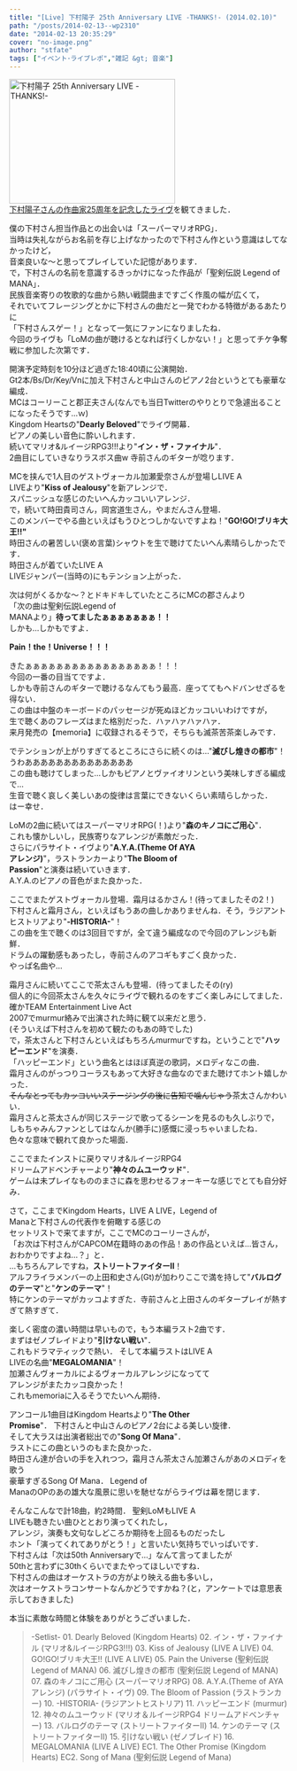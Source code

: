 ```yaml
---
title: "[Live] 下村陽子 25th Anniversary LIVE -THANKS!- (2014.02.10)"
path: "/posts/2014-02-13--wp2310"
date: "2014-02-13 20:35:29"
cover: "no-image.png"
author: "stfate"
tags: ["イベント･ライブレポ","雑記 &gt; 音楽"]
---
```


<style type="text/css">
<!--
p {white-space: pre-wrap};
-->
</style>

<a href="http://stfate.net/wp-content/uploads/2014/02/b0a18745bf026f596eba34ae55cd46b6.jpg"><img src="http://stfate.net/wp-content/uploads/2014/02/b0a18745bf026f596eba34ae55cd46b6-300x225.jpg" alt="下村陽子 25th Anniversary LIVE -THANKS!-" width="300" height="225" class="alignnone size-medium wp-image-2311" /></a>
<a href="http://www.2083.jp/concert/20140211yoko_shimomura25th.html" target="_blank">下村陽子さんの作曲家25周年を記念したライヴ</a>を観てきました．

<!--more-->
僕の下村さん担当作品との出会いは「スーパーマリオRPG」．
当時は失礼ながらお名前を存じ上げなかったので下村さん作という意識はしてなかったけど，
音楽良いな～と思ってプレイしていた記憶があります．
で，下村さんの名前を意識するきっかけになった作品が「聖剣伝説 Legend of MANA」．
民族音楽寄りの牧歌的な曲から熱い戦闘曲まですごく作風の幅が広くて，
それでいてフレージングとかに下村さんの曲だと一発でわかる特徴があるあたりに
「下村さんスゲー！」となって一気にファンになりましたね．
今回のライヴも「LoMの曲が聴けるとなれば行くしかない！」と思ってチケ争奪戦に参加した次第です．

開演予定時刻を10分ほど過ぎた18:40頃に公演開始．
Gt2本/Bs/Dr/Key/Vnに加え下村さんと中山さんのピアノ2台というとても豪華な編成．
MCはコーリーこと郡正夫さん(なんでも当日Twitterのやりとりで急遽出ることになったそうです…ｗ)
Kingdom Heartsの"<strong>Dearly Beloved</strong>"でライヴ開幕．
ピアノの美しい音色に酔いしれます．
続いてマリオ&ルイージRPG3!!!より"<strong>イン・ザ・ファイナル</strong>"．
2曲目にしていきなりラスボス曲w 寺前さんのギターが唸ります．

MCを挟んで1人目のゲストヴォーカル加瀬愛奈さんが登場しLIVE A LIVEより"<strong>Kiss of Jealousy</strong>"を新アレンジで．
スパニッシュな感じのたいへんカッコいいアレンジ．
で，続いて時田貴司さん，岡宮道生さん，やまだんさん登場．
このメンバーでやる曲といえばもうひとつしかないですよね！"<strong>GO!GO!ブリキ大王!!"</strong>
時田さんの暑苦しい(褒め言葉)シャウトを生で聴けてたいへん素晴らしかったです．
時田さんが着ていたLIVE A LIVEジャンパー(当時の)にもテンション上がった．

次は何がくるかな～？とドキドキしていたところにMCの郡さんより
「次の曲は聖剣伝説Legend of MANAより」<strong>待ってましたぁぁぁぁぁぁぁ！！</strong>
しかも…しかもですよ．

<strong>Pain！the！Universe！！！</strong>

きたぁぁぁぁぁぁぁぁぁぁぁぁぁぁぁぁぁ！！！
今回の一番の目当てですよ．
しかも寺前さんのギターで聴けるなんてもう最高．座っててもヘドバンせざるを得ない．
この曲は中盤のキーボードのパッセージが死ぬほどカッコいいわけですが，
生で聴くあのフレーズはまた格別だった．ハァハァハァハァ．
来月発売の【memoria】に収録されるそうで，そちらも滅茶苦茶楽しみです．

でテンションが上がりすぎてるところにさらに続くのは…"<strong>滅びし煌きの都市</strong>"！
うわああああああああああああああ
この曲も聴けてしまった…しかもピアノとヴァイオリンという美味しすぎる編成で…
生音で聴く哀しく美しいあの旋律は言葉にできないくらい素晴らしかった．
はー幸せ．

LoMの2曲に続いてはスーパーマリオRPG(！)より"<strong>森のキノコにご用心</strong>"．
これも懐かしいし，民族寄りなアレンジが素敵だった．
さらにパラサイト・イヴより"<strong>A.Y.A.(Theme Of AYA アレンジ)</strong>"，ラストランカーより"<strong>The Bloom of Passion</strong>"と演奏は続いていきます．
A.Y.A.のピアノの音色がまた良かった．

ここでまたゲストヴォーカル登場．霜月はるかさん！(待ってましたその2！)
下村さんと霜月さん，といえばもうあの曲しかありませんね．そう，ラジアントヒストリアより"<strong>-HISTORIA-</strong>"！
この曲を生で聴くのは3回目ですが，全て違う編成なので今回のアレンジも新鮮．
ドラムの躍動感もあったし，寺前さんのアコギもすごく良かった．
やっぱ名曲や…

霜月さんに続いてここで茶太さんも登場．(待ってましたその(ry)
個人的に今回茶太さんを久々にライヴで観れるのをすごく楽しみにしてました．
確かTEAM Entertainment Live Act 2007でmurmur絡みで出演された時に観て以来だと思う．
(そういえば下村さんを初めて観たのもあの時でした)
で，茶太さんと下村さんといえばもちろんmurmurですね，ということで"<strong>ハッピーエンド</strong>"を演奏．
「ハッピーエンド」という曲名とはほぼ真逆の歌詞，メロディなこの曲．
霜月さんのがっつりコーラスもあって大好きな曲なのでまた聴けてホント嬉しかった．
<del datetime="2014-02-11T05:07:05+00:00">そんなとってもカッコいいステージングの後に告知で噛んじゃう</del>茶太さんかわいい．
霜月さんと茶太さんが同じステージで歌ってるシーンを見るのも久しぶりで，
しもちゃみんファンとしてはなんか(勝手に)感慨に浸っちゃいましたね．
色々な意味で観れて良かった場面．

ここでまたインストに戻りマリオ&ルイージRPG4 ドリームアドベンチャーより"<strong>神々のムユーウッド</strong>"．
ゲームは未プレイなもののまさに森を思わせるフォーキーな感じでとても自分好み．

さて，ここまでKingdom Hearts，LIVE A LIVE，Legend of Manaと下村さんの代表作を俯瞰する感じの
セットリストで来てますが，ここでMCのコーリーさんが，
「お次は下村さんがCAPCOM在籍時のあの作品！あの作品といえば…皆さん，おわかりですよね…？」と．
…もちろんアレですね，<strong>ストリートファイターII</strong>！
アルフライラメンバーの上田和史さん(Gt)が加わりここで満を持して"<strong>バルログのテーマ</strong>"と"<strong>ケンのテーマ</strong>"！
特にケンのテーマがカッコよすぎた．寺前さんと上田さんのギタープレイが熱すぎて熱すぎて．

楽しく密度の濃い時間は早いもので，もう本編ラスト2曲です．
まずはゼノブレイドより"<strong>引けない戦い</strong>"．
これもドラマティックで熱い．
そして本編ラストはLIVE A LIVEの名曲"<strong>MEGALOMANIA</strong>"！
加瀬さんヴォーカルによるヴォーカルアレンジになってて
アレンジがまたカッコ良かった！
これもmemoriaに入るそうでたいへん期待．

アンコール1曲目はKingdom Heartsより"<strong>The Other Promise</strong>"．
下村さんと中山さんのピアノ2台による美しい旋律．
そして大ラスは出演者総出での"<strong>Song Of Mana</strong>"．
ラストにこの曲というのもまた良かった．
時田さん達が合いの手を入れつつ，霜月さん茶太さん加瀬さんがあのメロディを歌う
豪華すぎるSong Of Mana．
Legend of ManaのOPのあの雄大な風景に思いを馳せながらライヴは幕を閉じます．

そんなこんなで計18曲，約2時間．
聖剣LoMもLIVE A LIVEも聴きたい曲ひととおり演ってくれたし，
アレンジ，演奏も文句なしどころか期待を上回るものだったし
ホント「演ってくれてありがとう！」と言いたい気持ちでいっぱいです．
下村さんは「次は50th Anniversaryで…」なんて言ってましたが
50thと言わずに30thくらいでまたやってほしいですね．
下村さんの曲はオーケストラの方がより映える曲も多いし，
次はオーケストラコンサートなんかどうですかね？(と，アンケートでは意思表示しておきました)

本当に素敵な時間と体験をありがとうございました．

<blockquote>-Setlist-
01.  Dearly Beloved (Kingdom Hearts)
02.  イン・ザ・ファイナル (マリオ&ルイージRPG3!!!)
03.  Kiss of Jealousy (LIVE A LIVE)
04.  GO!GO!ブリキ大王!! (LIVE A LIVE)
05.  Pain the Universe (聖剣伝説 Legend of MANA)
06.  滅びし煌きの都市 (聖剣伝説 Legend of MANA)
07.  森のキノコにご用心 (スーパーマリオRPG)
08.  A.Y.A.(Theme of AYA アレンジ) (パラサイト・イヴ)
09.  The Bloom of Passion (ラストランカー)
10.  -HISTORIA- (ラジアントヒストリア)
11.  ハッピーエンド (murmur)
12.  神々のムユーウッド (マリオ＆ルイージRPG4 ドリームアドベンチャー)
13.  バルログのテーマ (ストリートファイターII)
14.  ケンのテーマ (ストリートファイターII)
15.  引けない戦い (ゼノブレイド)
16.  MEGALOMANIA (LIVE A LIVE)
EC1. The Other Promise (Kingdom Hearts)
EC2. Song of Mana (聖剣伝説 Legend of Mana)</blockquote>